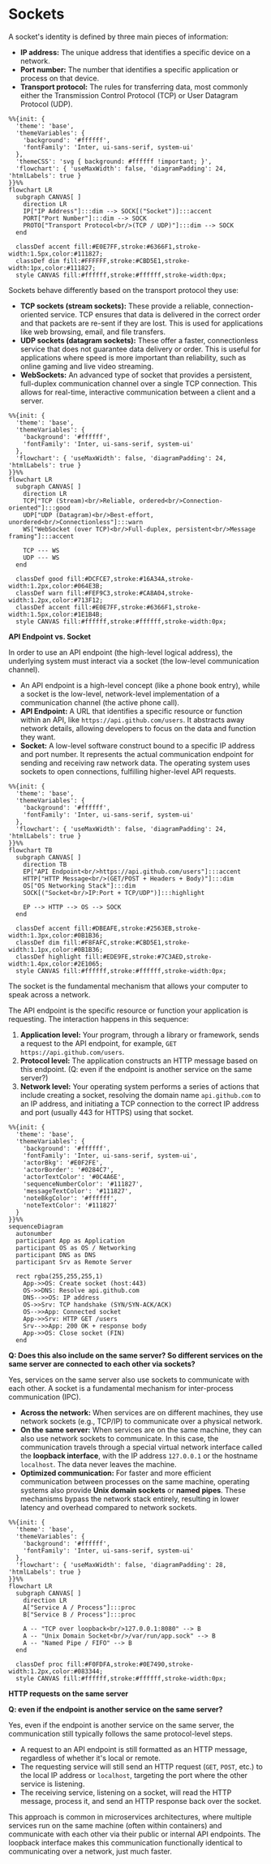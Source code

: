 # Sockets

A socket's identity is defined by three main pieces of information:
- **IP address:** The unique address that identifies a specific device on a network.
- **Port number:** The number that identifies a specific application or process on that device.
- **Transport protocol:** The rules for transferring data, most commonly either the Transmission Control Protocol (TCP) or User Datagram Protocol (UDP).

```mermaid
%%{init: {
  'theme': 'base',
  'themeVariables': {
    'background': '#ffffff',
    'fontFamily': 'Inter, ui-sans-serif, system-ui'
  },
  'themeCSS': 'svg { background: #ffffff !important; }',
  'flowchart': { 'useMaxWidth': false, 'diagramPadding': 24, 'htmlLabels': true }
}}%%
flowchart LR
  subgraph CANVAS[ ]
    direction LR
    IP["IP Address"]:::dim --> SOCK[("Socket")]:::accent
    PORT["Port Number"]:::dim --> SOCK
    PROTO["Transport Protocol<br/>(TCP / UDP)"]:::dim --> SOCK
  end

  classDef accent fill:#E0E7FF,stroke:#6366F1,stroke-width:1.5px,color:#111827;
  classDef dim fill:#FFFFFF,stroke:#CBD5E1,stroke-width:1px,color:#111827;
  style CANVAS fill:#ffffff,stroke:#ffffff,stroke-width:0px;
```

Sockets behave differently based on the transport protocol they use: 
- **TCP sockets (stream sockets):** These provide a reliable, connection-oriented service. TCP ensures that data is delivered in the correct order and that packets are re-sent if they are lost. This is used for applications like web browsing, email, and file transfers.
- **UDP sockets (datagram sockets):** These offer a faster, connectionless service that does not guarantee data delivery or order. This is useful for applications where speed is more important than reliability, such as online gaming and live video streaming.
- **WebSockets:** An advanced type of socket that provides a persistent, full-duplex communication channel over a single TCP connection. This allows for real-time, interactive communication between a client and a server. 

```mermaid
%%{init: {
  'theme': 'base',
  'themeVariables': {
    'background': '#ffffff',
    'fontFamily': 'Inter, ui-sans-serif, system-ui'
  },
  'flowchart': { 'useMaxWidth': false, 'diagramPadding': 24, 'htmlLabels': true }
}}%%
flowchart LR
  subgraph CANVAS[ ]
    direction LR
    TCP["TCP (Stream)<br/>Reliable, ordered<br/>Connection-oriented"]:::good
    UDP["UDP (Datagram)<br/>Best-effort, unordered<br/>Connectionless"]:::warn
    WS["WebSocket (over TCP)<br/>Full-duplex, persistent<br/>Message framing"]:::accent

    TCP --- WS
    UDP --- WS
  end

  classDef good fill:#DCFCE7,stroke:#16A34A,stroke-width:1.2px,color:#064E3B;
  classDef warn fill:#FEF9C3,stroke:#CA8A04,stroke-width:1.2px,color:#713F12;
  classDef accent fill:#E0E7FF,stroke:#6366F1,stroke-width:1.5px,color:#1E1B4B;
  style CANVAS fill:#ffffff,stroke:#ffffff,stroke-width:0px;
```

**API Endpoint vs. Socket**

In order to use an API endpoint (the high-level logical address), the underlying system must interact via a socket (the low-level communication channel).
- An API endpoint is a high-level concept (like a phone book entry), while a socket is the low-level, network-level implementation of a communication channel (the active phone call).
- **API Endpoint:** A URL that identifies a specific resource or function within an API, like `https://api.github.com/users`. It abstracts away network details, allowing developers to focus on the data and function they want.
- **Socket:** A low-level software construct bound to a specific IP address and port number. It represents the actual communication endpoint for sending and receiving raw network data. The operating system uses sockets to open connections, fulfilling higher-level API requests.

```mermaid
%%{init: {
  'theme': 'base',
  'themeVariables': {
    'background': '#ffffff',
    'fontFamily': 'Inter, ui-sans-serif, system-ui'
  },
  'flowchart': { 'useMaxWidth': false, 'diagramPadding': 24, 'htmlLabels': true }
}}%%
flowchart TB
  subgraph CANVAS[ ]
    direction TB
    EP["API Endpoint<br/>https://api.github.com/users"]:::accent
    HTTP["HTTP Message<br/>(GET/POST + Headers + Body)"]:::dim
    OS["OS Networking Stack"]:::dim
    SOCK[("Socket<br/>IP:Port + TCP/UDP")]:::highlight

    EP --> HTTP --> OS --> SOCK
  end

  classDef accent fill:#DBEAFE,stroke:#2563EB,stroke-width:1.3px,color:#0B1B36;
  classDef dim fill:#F8FAFC,stroke:#CBD5E1,stroke-width:1.1px,color:#0B1B36;
  classDef highlight fill:#EDE9FE,stroke:#7C3AED,stroke-width:1.4px,color:#2E1065;
  style CANVAS fill:#ffffff,stroke:#ffffff,stroke-width:0px;
```



The socket is the fundamental mechanism that allows your computer to speak across a network.

The API endpoint is the specific resource or function your application is requesting. The interaction happens in this sequence:
1. **Application level:** Your program, through a library or framework, sends a request to the API endpoint, for example, `GET https://api.github.com/users`.
2. **Protocol level:** The application constructs an HTTP message based on this endpoint. (Q: even if the endpoint is another service on the same server?)
3. **Network level:** Your operating system performs a series of actions that include creating a socket, resolving the domain name `api.github.com` to an IP address, and initiating a TCP connection to the correct IP address and port (usually 443 for HTTPS) using that socket.

```mermaid
%%{init: {
  'theme': 'base',
  'themeVariables': {
    'background': '#ffffff',
    'fontFamily': 'Inter, ui-sans-serif, system-ui',
    'actorBkg': '#E0F2FE',
    'actorBorder': '#0284C7',
    'actorTextColor': '#0C4A6E',
    'sequenceNumberColor': '#111827',
    'messageTextColor': '#111827',
    'noteBkgColor': '#ffffff',
    'noteTextColor': '#111827'
  }
}}%%
sequenceDiagram
  autonumber
  participant App as Application
  participant OS as OS / Networking
  participant DNS as DNS
  participant Srv as Remote Server

  rect rgba(255,255,255,1)
    App->>OS: Create socket (host:443)
    OS->>DNS: Resolve api.github.com
    DNS-->>OS: IP address
    OS->>Srv: TCP handshake (SYN/SYN-ACK/ACK)
    OS-->>App: Connected socket
    App->>Srv: HTTP GET /users
    Srv-->>App: 200 OK + response body
    App->>OS: Close socket (FIN)
  end
```

**Q: Does this also include on the same server? So different services on the same server are connected to each other via sockets?** 

Yes, services on the same server also use sockets to communicate with each other. A socket is a fundamental mechanism for inter-process communication (IPC). 
- **Across the network:** When services are on different machines, they use network sockets (e.g., TCP/IP) to communicate over a physical network.
- **On the same server:** When services are on the same machine, they can also use network sockets to communicate. In this case, the communication travels through a special virtual network interface called the **loopback interface**, with the IP address `127.0.0.1` or the hostname `localhost`. The data never leaves the machine.
- **Optimized communication:** For faster and more efficient communication between processes on the same machine, operating systems also provide **Unix domain sockets** or **named pipes**. These mechanisms bypass the network stack entirely, resulting in lower latency and overhead compared to network sockets. 

```mermaid
%%{init: {
  'theme': 'base',
  'themeVariables': {
    'background': '#ffffff',
    'fontFamily': 'Inter, ui-sans-serif, system-ui'
  },
  'flowchart': { 'useMaxWidth': false, 'diagramPadding': 28, 'htmlLabels': true }
}}%%
flowchart LR
  subgraph CANVAS[ ]
    direction LR
    A["Service A / Process"]:::proc
    B["Service B / Process"]:::proc

    A -- "TCP over loopback<br/>127.0.0.1:8080" --> B
    A -- "Unix Domain Socket<br/>/var/run/app.sock" --> B
    A -- "Named Pipe / FIFO" --> B
  end

  classDef proc fill:#F0FDFA,stroke:#0E7490,stroke-width:1.2px,color:#083344;
  style CANVAS fill:#ffffff,stroke:#ffffff,stroke-width:0px;
```

**HTTP requests on the same server**

**Q: even if the endpoint is another service on the same server?**

Yes, even if the endpoint is another service on the same server, the communication still typically follows the same protocol-level steps.
- A request to an API endpoint is still formatted as an HTTP message, regardless of whether it's local or remote.
- The requesting service will still send an HTTP request (`GET`, `POST`, etc.) to the local IP address or `localhost`, targeting the port where the other service is listening.
- The receiving service, listening on a socket, will read the HTTP message, process it, and send an HTTP response back over the socket. 

This approach is common in microservices architectures, where multiple services run on the same machine (often within containers) and communicate with each other via their public or internal API endpoints. The loopback interface makes this communication functionally identical to communicating over a network, just much faster.

